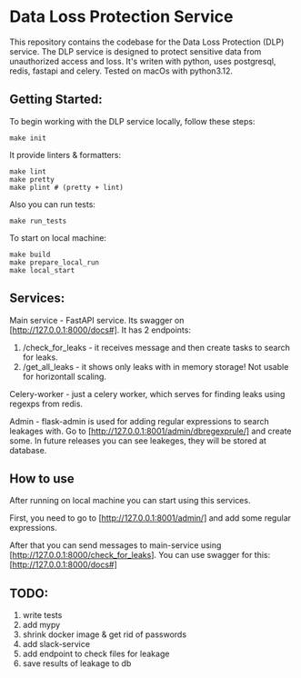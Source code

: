 # Data Loss Protection Service

This repository contains the codebase for the Data Loss Protection (DLP) service. The DLP service is designed to protect sensitive data from unauthorized access and loss. It's writen with python, uses postgresql, redis, fastapi and celery. Tested on macOs with python3.12. 

## Getting Started:

To begin working with the DLP service locally, follow these steps:
```
make init
```

It provide linters & formatters:
```
make lint
make pretty
make plint # (pretty + lint)
```

Also you can run tests:
```
make run_tests
```

To start on local machine:
```
make build
make prepare_local_run
make local_start
```

## Services:
Main service - FastAPI service. Its swagger on [http://127.0.0.1:8000/docs#]. It has 2 endpoints: 
1) /check_for_leaks - it receives message and then create tasks to search for leaks.
2) /get_all_leaks - it shows only leaks with in memory storage! Not usable for horizontall scaling.

Celery-worker - just a celery worker, which serves for finding leaks using regexps from redis.

Admin - flask-admin is used for adding regular expressions to search leakages with. Go to [http://127.0.0.1:8001/admin/dbregexprule/] and create some. In future releases you can see leakeges, they will be stored at database.

## How to use

After running on local machine you can start using this services.

First, you need to go to [http://127.0.0.1:8001/admin/] and add some regular expressions.

After that you can send messages to main-service using [http://127.0.0.1:8000/check_for_leaks]. You can use swagger for this: [http://127.0.0.1:8000/docs#]



## TODO:
1) write tests
2) add mypy
3) shrink docker image & get rid of passwords
4) add slack-service
5) add endpoint to check files for leakage
6) save results of leakage to db